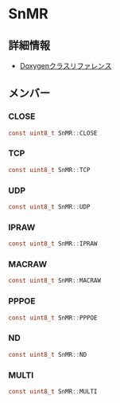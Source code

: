 # SnMR



## 詳細情報

- [Doxygenクラスリファレンス](https://lang-ship.com/reference/Arduino/latest/class_sn_m_r.html)

## メンバー

###  CLOSE

```c
const uint8_t SnMR::CLOSE
```


###  TCP

```c
const uint8_t SnMR::TCP
```


###  UDP

```c
const uint8_t SnMR::UDP
```


###  IPRAW

```c
const uint8_t SnMR::IPRAW
```


###  MACRAW

```c
const uint8_t SnMR::MACRAW
```


###  PPPOE

```c
const uint8_t SnMR::PPPOE
```


###  ND

```c
const uint8_t SnMR::ND
```


###  MULTI

```c
const uint8_t SnMR::MULTI
```



